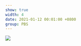 ```yaml
---
show: true
width: 4
date: 2021-01-12 00:01:00 +0800
group: PBS
---
```

<div>
    <img data-src="{{ '/assets/img/sph_cuda/ren14_miscible.gif' | relative_url }}" class="lazy w-100 rounded" src="{{ '/assets/img/empty_300x200.png' | relative_url }}">
</div>
